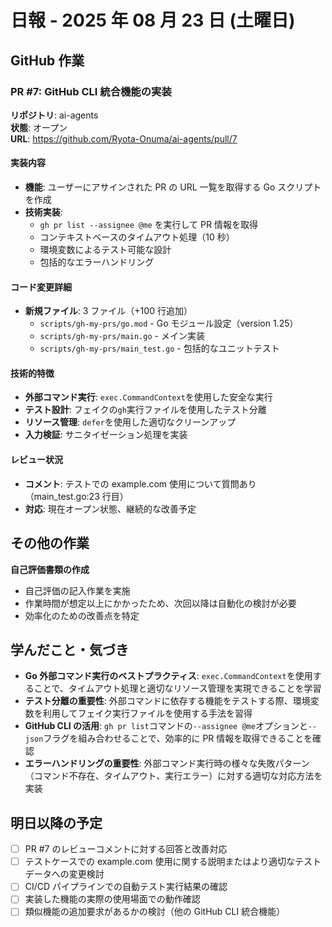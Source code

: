 # 日報 - 2025 年 08 月 23 日 (土曜日)

## GitHub 作業

### PR #7: GitHub CLI 統合機能の実装

**リポジトリ**: ai-agents  
**状態**: オープン  
**URL**: https://github.com/Ryota-Onuma/ai-agents/pull/7

#### 実装内容

- **機能**: ユーザーにアサインされた PR の URL 一覧を取得する Go スクリプトを作成
- **技術実装**:
  - `gh pr list --assignee @me` を実行して PR 情報を取得
  - コンテキストベースのタイムアウト処理（10 秒）
  - 環境変数によるテスト可能な設計
  - 包括的なエラーハンドリング

#### コード変更詳細

- **新規ファイル**: 3 ファイル（+100 行追加）
  - `scripts/gh-my-prs/go.mod` - Go モジュール設定（version 1.25）
  - `scripts/gh-my-prs/main.go` - メイン実装
  - `scripts/gh-my-prs/main_test.go` - 包括的なユニットテスト

#### 技術的特徴

- **外部コマンド実行**: `exec.CommandContext`を使用した安全な実行
- **テスト設計**: フェイクの`gh`実行ファイルを使用したテスト分離
- **リソース管理**: `defer`を使用した適切なクリーンアップ
- **入力検証**: サニタイゼーション処理を実装

#### レビュー状況

- **コメント**: テストでの example.com 使用について質問あり（main_test.go:23 行目）
- **対応**: 現在オープン状態、継続的な改善予定

## その他の作業

**自己評価書類の作成**

- 自己評価の記入作業を実施
- 作業時間が想定以上にかかったため、次回以降は自動化の検討が必要
- 効率化のための改善点を特定

## 学んだこと・気づき

- **Go 外部コマンド実行のベストプラクティス**: `exec.CommandContext`を使用することで、タイムアウト処理と適切なリソース管理を実現できることを学習
- **テスト分離の重要性**: 外部コマンドに依存する機能をテストする際、環境変数を利用してフェイク実行ファイルを使用する手法を習得
- **GitHub CLI の活用**: `gh pr list`コマンドの`--assignee @me`オプションと`--json`フラグを組み合わせることで、効率的に PR 情報を取得できることを確認
- **エラーハンドリングの重要性**: 外部コマンド実行時の様々な失敗パターン（コマンド不存在、タイムアウト、実行エラー）に対する適切な対応方法を実装

## 明日以降の予定

- [ ] PR #7 のレビューコメントに対する回答と改善対応
- [ ] テストケースでの example.com 使用に関する説明またはより適切なテストデータへの変更検討
- [ ] CI/CD パイプラインでの自動テスト実行結果の確認
- [ ] 実装した機能の実際の使用場面での動作確認
- [ ] 類似機能の追加要求があるかの検討（他の GitHub CLI 統合機能）
